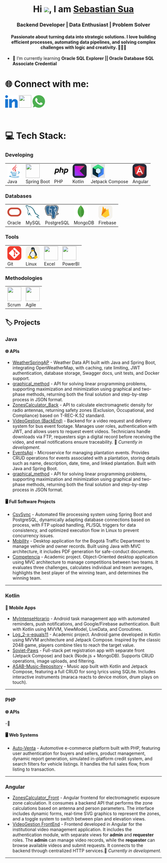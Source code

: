 <h1 align="center">
  Hi <img src="https://media.giphy.com/media/hvRJCLFzcasrR4ia7z/giphy.gif" width="25px">, I am <a href="https://github.com/ZeB-ZuA/ZeB-ZuA" target="_blank">Sebastian Sua</a> 
</h1>
<h3 align="center">Backend Developer | Data Enthusiast | Problem Solver</h3>
<h4 align="center">
  
  Passionate about turning data into strategic solutions. I love building efficient processes, automating data pipelines, and solving complex challenges with logic and creativity. 🧐🧐🧐
</h4>

- 🌱 I’m currently learning  <strong>Oracle SQL Explorer || Oracle Database SQL Associate Credential</strong>
<!--
- 👯 I’m looking to collaborate on ...
- 🤔 I’m looking for help with ...
- 💬 Ask me about ...
- 📫 How to reach me: ...
- 😄 Pronouns: ...
- ⚡ Fun fact: ...
- 🔭 I’m currently working on ...
-->

# 🌐 Connect with me:

<p align="left">
  <a href="https://github.com/ZeB-ZuA" target="_blank"><img align="center" src="https://github.com/gautamprajapat8/Public_Icon/blob/main/Social/linked-in-alt.svg" height="40" width="40" /></a>
  <a href="mailto:sebastiansua90@gmail.com" target="_blank"><img align="center" src="https://www.svgrepo.com/show/452213/gmail.svg" height="40" width="40" /></a>
  <a href="https://wa.me/qr/GREMKQTQG74EO1" target="_blank"><img align="center" src="https://github.com/gautamprajapat8/Public_Icon/blob/main/Social/whatsapp.svg" height="40" width="40" /></a>

</p>

<br>

# 💻 Tech Stack:

### Developing
| | | | | | |
|-|-|-|-|-|-|
| <img src="https://raw.githubusercontent.com/devicons/devicon/master/icons/java/java-original.svg" width="45" height="45"/> <br> Java | <img src="https://www.vectorlogo.zone/logos/springio/springio-icon.svg" width="45" height="45"/> <br> Spring Boot | <img src="https://github.com/gautamprajapat8/Public_Icon/blob/main/ProgrammingLanguages/php.svg" width="45" height="45"/> <br> PHP | <img src="https://github.com/tandpfun/skill-icons/blob/main/icons/Kotlin-Dark.svg" width="45" height="45"/> <br> Kotlin | <img src="https://raw.githubusercontent.com/github/explore/ae48d1ca3274c0c3a90f872e605eaef069a16771/topics/jetpack-compose/jetpack-compose.png" width="45" height="45"/> <br> Jetpack Compose | <img src="https://github.com/tandpfun/skill-icons/blob/main/icons/Angular-Dark.svg" width="45" height="45"/> <br> Angular |

### Databases
| | | | | |
|-|-|-|-|-|
| <img src="https://github.com/gautamprajapat8/Public_Icon/blob/main/Database/oracle.svg" width="45" height="45"/> <br> Oracle | <img src="https://github.com/gautamprajapat8/Public_Icon/blob/main/Database/mysql.svg" width="45" height="45"/> <br> MySQL | <img src="https://github.com/gautamprajapat8/Public_Icon/blob/main/Database/postgresql.svg" width="45" height="45"/> <br> PostgreSQL | <img src="https://github.com/gautamprajapat8/Public_Icon/blob/main/Database/mongodb.svg" width="45" height="45"/> <br> MongoDB | <img src="https://github.com/tandpfun/skill-icons/blob/main/icons/Firebase-Light.svg" width="45" height="45"/> <br> Firebase |

### Tools
| | | | |
|-|-|-|-|
| <img src="https://github.com/tandpfun/skill-icons/blob/main/icons/Git.svg" width="45" height="45"/> <br> Git | <img src="https://github.com/tandpfun/skill-icons/blob/main/icons/Linux-Light.svg" width="45" height="45"/> <br> Linux | <img src="https://github.com/sempostma/office365-icons/blob/master/svg/excel.svg" width="45" height="45"/> <br> Excel | <img src="https://img.icons8.com/?size=100&id=Ny0t2MYrJ70p&format=png&color=000000" width="45" height="45"/> <br> PowerBI |

### Methodologies
| | |
|-|-|
| <img src="https://img.icons8.com/?size=100&id=TjlqsLh3nSVJ&format=png&color=000000" width="45" height="45"/> <br> Scrum | <img src="https://img.icons8.com/?size=100&id=1MEnLo2pIW7O&format=png&color=000000" width="45" height="45"/> <br> Agile |

## 🏷️  Projects

### Java
#### 🌐 APIs
- [WeatherSpringAP](https://github.com/ZeB-ZuA/WeatherSpringAPI) - Weather Data API built with Java and Spring Boot, integrating OpenWeatherMap, with caching, rate limiting, JWT authentication, database storage, Swagger docs, unit tests, and Docker support.
- [graphical_method](https://github.com/ZeB-ZuA/graphical_method) - API for solving linear programming problems, supporting maximization and minimization using graphical and two-phase methods, returning both the final solution and step-by-step process in JSON format.
- [ZonesCalculator_Back](https://github.com/ZeB-ZuA/ZonesCalculator_Back) - API to calculate electromagnetic density for radio antennas, returning safety zones (Exclusion, Occupational, and Compliance) based on T-REC-K.52 standard.
- [VideoGestion (BackEnd)](https://github.com/ZeB-ZuA/VideoGestion/tree/main/BackEnd) - Backend for a video request and delivery system for bus event footage. Manages user roles, authentication with JWT, and allows users to request event videos. Technicians handle downloads via FTP, requesters sign a digital record before receiving the video, and email notifications ensure traceability. 🚧 *Currently in development.*
- [EventsApi](https://github.com/ZeB-ZuA/EventsApi) - Microservice for managing plantation events. Provides CRUD operations for events associated with a plantation, storing details such as name, description, date, time, and linked plantation. Built with Java and Spring Boot.
- [graphical_method](https://github.com/ZeB-ZuA/graphical_method) - API for solving linear programming problems, supporting maximization and minimization using graphical and two-phase methods, returning both the final solution and step-by-step process in JSON format.

#### 🖥️ Full Software Projects
- [CsvSync](https://github.com/ZeB-ZuA/CsvSync) - Automated file processing system using Spring Boot and PostgreSQL, dynamically adapting database connections based on process, with FTP upload handling, PL/SQL triggers for data consistency, and optimized execution flow in Linux to prevent concurrency issues.
- [Mobility](https://github.com/ZeB-ZuA/Mobility) - Desktop application for the Bogotá Traffic Department to manage vehicle and owner records. Built using Java with MVC architecture, it includes PDF generation for safe-conduct documents.
- [Competencia](https://github.com/ZeB-ZuA/Competencia) - Academic project. Object-Oriented desktop application using MVC architecture to manage competitions between two teams. It evaluates three challenges, calculates individual and team averages, highlights the best player of the winning team, and determines the winning team.


---

### Kotlin
#### 📱 Mobile Apps
- [MyIntenseHorario](https://github.com/ZeB-ZuA/MyIntenseHorario) - Android task management app with automated reminders, push notifications, and Google/Firebase authentication. Built with Kotlin using MVVM, ViewModel, LiveData, and Coroutines.
- [Log_2-x-equals11](https://github.com/ZeB-ZuA/Log_2-x-equals11) - Academic project. Android game developed in Kotlin using MVVM architecture and Jetpack Compose. Inspired by the classic 2048 game, players combine tiles to reach the target value.
- [Soviet-Paws](https://github.com/ZeB-ZuA/Soviet-Paws) - Full-stack pet registration app with separate front (Jetpack Compose) and back (Node.js + MongoDB). Supports CRUD operations, image uploads, and filtering.
- [ASAB-Music-Repository](https://github.com/ZeB-ZuA/ASAB-Music-Repository) - Music app built with Kotlin and Jetpack Compose, featuring a full CRUD for song lyrics using SQLite. Includes interactive instruments (maraca reacts to device motion, drum plays on touch).



---

### PHP
#### 🌐 APIs
-🚧
#### 🖥️ Web Systems
- [Auto-Venta](https://github.com/ZeB-ZuA/Auto-Venta) - Automotive e-commerce platform built with PHP, featuring user authentication for buyers and sellers, product management, dynamic report generation, simulated in-platform credit system, and search filters for vehicle listings. It handles the full sales flow, from listing to transaction.


---

### Angular

- [ZonesCalculator_Front](https://github.com/ZeB-ZuA/ZonesCalculator_Front) - Angular frontend for electromagnetic exposure zone calculation. It consumes a backend API that performs the zone calculations based on antenna and person parameters. The interface includes dynamic forms, real-time SVG graphics to represent the zones, and a toggle system to switch between plan and elevation views.
- [VideoGestion FrontEnd](https://github.com/ZeB-ZuA/VideoGestion/tree/main/FrontEnd) - Frontend developed in Angular for the institutional video management application. It includes the authentication module, with separate views for **admin** and **requester** roles. The **admin** can manage video records, while the **requester** can browse available videos and submit requests. It connects to the backend through centralized HTTP services.🚧 *Currently in development.*


---












































